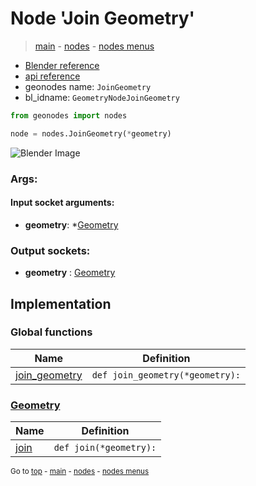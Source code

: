 # Node 'Join Geometry'

> [main](../structure.md) - [nodes](nodes.md) - [nodes menus](nodes_menus.md)

- [Blender reference](https://docs.blender.org/manual/en/latest/modeling/geometry_nodes/geometry/join_geometry.html)
- [api reference](https://docs.blender.org/api/current/bpy.types.GeometryNodeJoinGeometry.html)
- geonodes name: `JoinGeometry`
- bl_idname: `GeometryNodeJoinGeometry`

```python
from geonodes import nodes

node = nodes.JoinGeometry(*geometry)
```

![Blender Image](https://docs.blender.org/manual/en/latest/_images/node-types_GeometryNodeJoinGeometry.webp)

### Args:

#### Input socket arguments:

- **geometry**: *[Geometry](Geometry.md)

### Output sockets:

- **geometry** : [Geometry](Geometry.md)

## Implementation

### Global functions

| Name | Definition |
|------|------------|
 | [join_geometry](A.md#join_geometry) | `def join_geometry(*geometry):` |

### [Geometry](Geometry.md)

| Name | Definition |
|------|------------|
 | [join](Geometry.md#join) | `def join(*geometry):` |

<sub>Go to [top](#node-Join-Geometry) - [main](../structure.md) - [nodes](nodes.md) - [nodes menus](nodes_menus.md)</sub>

